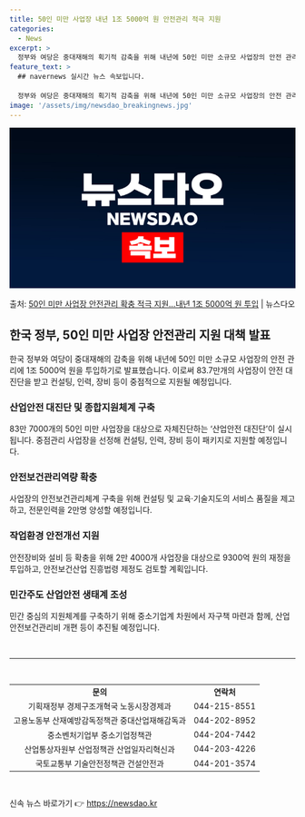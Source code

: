 ```yaml
---
title: 50인 미만 사업장 내년 1조 5000억 원 안전관리 적극 지원
categories:
  - News
excerpt: >
  정부와 여당은 중대재해의 획기적 감축을 위해 내년에 50인 미만 소규모 사업장의 안전 관리에 1조 5000억…
feature_text: >
  ## navernews 실시간 뉴스 속보입니다.

  정부와 여당은 중대재해의 획기적 감축을 위해 내년에 50인 미만 소규모 사업장의 안전 관리에 1조 5000억…
image: '/assets/img/newsdao_breakingnews.jpg'
---
```


![뉴스다오 속보](/assets/img/newsdao_breakingnews.jpg)

<p>출처: <a href="https://newsdao.kr/2883" rel="dofollow">50인 미만 사업장 안전관리 확충 적극 지원…내년 1조 5000억 원 투입</a> | 뉴스다오</p>

<h2 data-ke-size="size26">한국 정부, 50인 미만 사업장 안전관리 지원 대책 발표</h2>
<p data-ke-size="size16">한국 정부와 여당이 중대재해의 감축을 위해 내년에 50인 미만 소규모 사업장의 안전 관리에 1조 5000억 원을 투입하기로 발표했습니다. 이로써 83.7만개의 사업장이 안전 대진단을 받고 컨설팅, 인력, 장비 등이 중점적으로 지원될 예정입니다.</p>

<h3 data-ke-size="size24">산업안전 대진단 및 종합지원체계 구축</h3>
<p data-ke-size="size16">83만 7000개의 50인 미만 사업장을 대상으로 자체진단하는 ‘산업안전 대진단’이 실시됩니다. 중점관리 사업장을 선정해 컨설팅, 인력, 장비 등이 패키지로 지원할 예정입니다.</p>

<h3 data-ke-size="size24">안전보건관리역량 확충</h3>
<p data-ke-size="size16">사업장의 안전보건관리체계 구축을 위해 컨설팅 및 교육·기술지도의 서비스 품질을 제고하고, 전문인력을 2만명 양성할 예정입니다.</p>

<h3 data-ke-size="size24">작업환경 안전개선 지원</h3>
<p data-ke-size="size16">안전장비와 설비 등 확충을 위해 2만 4000개 사업장을 대상으로 9300억 원의 재정을 투입하고, 안전보건산업 진흥법령 제정도 검토할 계획입니다.</p>

<h3 data-ke-size="size24">민간주도 산업안전 생태계 조성</h3>
<p data-ke-size="size16">민간 중심의 지원체계를 구축하기 위해 중소기업계 차원에서 자구책 마련과 함께, 산업안전보건관리비 개편 등이 추진될 예정입니다.</p>

<p data-ke-size="size16">&nbsp;</p>

<hr>

<p data-ke-size="size16">&nbsp;</p>

<table>
<tbody>
<tr>
<td style="text-align: center; height: 17px;"><b>문의</b></td>
<td style="text-align: center; height: 17px;"><b>연락처</b></td>
</tr>
<tr>
<td style="text-align: center; height: 17px;">기획재정부 경제구조개혁국 노동시장경제과</td>
<td style="text-align: center; height: 17px;">044-215-8551</td>
</tr>
<tr>
<td style="text-align: center; height: 17px;">고용노동부 산재예방감독정책관 중대산업재해감독과</td>
<td style="text-align: center; height: 17px;">044-202-8952</td>
</tr>
<tr>
<td style="text-align: center; height: 17px;">중소벤처기업부 중소기업정책관</td>
<td style="text-align: center; height: 17px;">044-204-7442</td>
</tr>
<tr>
<td style="text-align: center; height: 17px;">산업통상자원부 산업정책관 산업일자리혁신과</td>
<td style="text-align: center; height: 17px;">044-203-4226</td>
</tr>
<tr>
<td style="text-align: center; height: 17px;">국토교통부 기술안전정책관 건설안전과</td>
<td style="text-align: center; height: 17px;">044-201-3574</td>
</tr>
</tbody>
</table>

<p data-ke-size="size16">&nbsp;</p> 

신속 뉴스 바로가기 👉 <a href="https://newsdao.kr" rel="dofollow">https://newsdao.kr</a>


